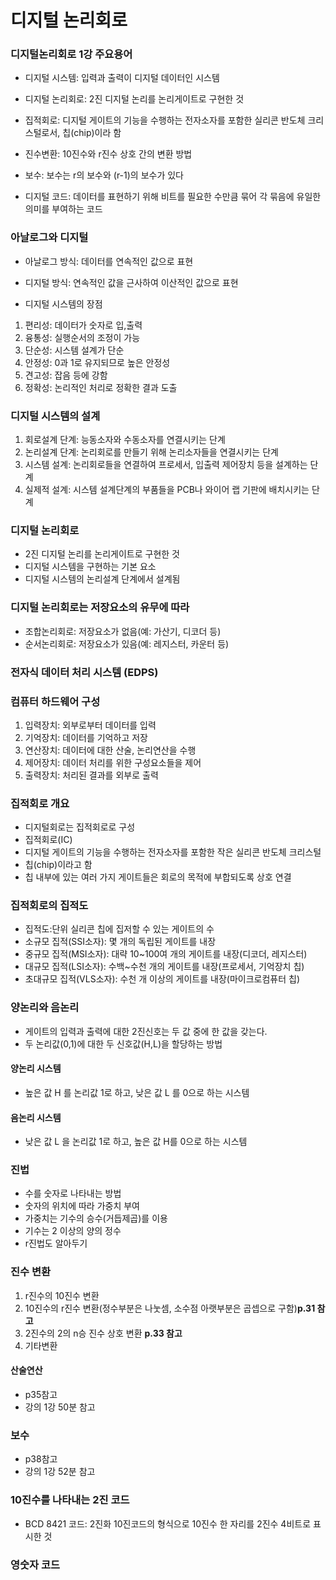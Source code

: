 # 디지털 논리회로

### 디지털논리회로 1강 주요용어
* 디지털 시스템: 입력과 출력이 디지털 데이터인 시스템

* 디지털 논리회로: 2진 디지털 논리를 논리게이트로 구현한 것

* 집적회로: 디지털 게이트의 기능을 수행하는 전자소자를 포함한 실리콘 반도체 크리스털로서, 칩(chip)이라 함

* 진수변환: 10진수와 r진수 상호 간의 변환 방법

* 보수: 보수는 r의 보수와 (r-1)의 보수가 있다

* 디지털 코드: 데이터를 표현하기 위해 비트를 필요한 수만큼 묶어 각 묶음에 유일한 의미를 부여하는 코드

### 아날로그와 디지털
* 아날로그 방식: 데이터를 연속적인 값으로 표현
* 디지털 방식: 연속적인 값을 근사하여 이산적인 값으로 표현

* 디지털 시스템의 장점
1. 편리성: 데이터가 숫자로 입,출력
2. 융통성: 실행순서의 조정이 가능
3. 단순성: 시스템 설계가 단순
4. 안정성: 0과 1로 유지되므로 높은 안정성
5. 견고성: 잡음 등에 강함
6. 정확성: 논리적인 처리로 정확한 결과 도출

### 디지털 시스템의 설계
1. 회로설계 단계: 능동소자와 수동소자를 연결시키는 단계
2. 논리설계 단계: 논리회로를 만들기 위해 논리소자들을 연결시키는 단계
3. 시스템 설계: 논리회로들을 연결하여 프로세서, 입출력 제어장치 등을 설계하는 단계
4. 실제적 설계: 시스템 설계단계의 부품들을 PCB나 와이어 랩 기판에 배치시키는 단계

### 디지털 논리회로
- 2진 디지털 논리를 논리게이트로 구현한 것
- 디지털 시스템을 구현하는 기본 요소
- 디지털 시스템의 논리설계 단계에서 설계됨

### 디지털 논리회로는 저장요소의 유무에 따라 
- 조합논리회로: 저장요소가 없음(예: 가산기, 디코더 등)
- 순서논리회로: 저장요소가 있음(예: 레지스터, 카운터 등)

### 전자식 데이터 처리 시스템 (EDPS)

### 컴퓨터 하드웨어 구성
1. 입력장치: 외부로부터 데이터를 입력
2. 기억장치: 데이터를 기억하고 저장
3. 연산장치: 데이터에 대한 산술, 논리연산을 수행
4. 제어장치: 데이터 처리를 위한 구성요소들을 제어
5. 출력장치: 처리된 결과를 외부로 출력

### 집적회로 개요
- 디지털회로는 집적회로로 구성
- 집적회로(IC)
- 디지털 게이트의 기능을 수행하는 전자소자를 포함한 작은 실리콘 반도체 크리스털
- 칩(chip)이라고 함
- 칩 내부에 있는 여러 가지 게이트들은 회로의 목적에 부합되도록 상호 연결

### 집적회로의 집적도
- 집적도:단위 실리콘 칩에 집저할 수 있는 게이트의 수
- 소규모 집적(SSI소자): 몇 개의 독립된 게이트를 내장
- 중규모 집적(MSI소자): 대략 10~100여 개의 게이트를 내장(디코더, 레지스터)
- 대규모 집적(LSI소자): 수백~수천 개의 게이트를 내장(프로세서, 기억장치 칩)
- 초대규모 집적(VLS소자): 수천 개 이상의 게이트를 내장(마이크로컴퓨터 칩)

### 양논리와 음논리
- 게이트의 입력과 출력에 대한 2진신호는 두 값 중에 한 값을 갖는다.
- 두 논리값(0,1)에 대한 두 신호값(H,L)을 할당하는 방법
#### 양논리 시스템
- 높은 값 H 를 논리값 1로 하고, 낮은 값 L 를 0으로 하는 시스템
#### 음논리 시스템
- 낮은 값 L 을 논리값 1로 하고,
높은 값 H를 0으로 하는 시스템

### 진법
- 수를 숫자로 나타내는 방법
- 숫자의 위치에 따라 가중치 부여
- 가중치는 기수의 승수(거듭제곱)를 이용
- 기수는 2 이상의 양의 정수
- r진법도 알아두기

### 진수 변환
1. r진수의 10진수 변환
2. 10진수의 r진수 변환(정수부분은 나눗셈, 소수점 아랫부분은 곱셉으로 구함)**p.31 참고**
3. 2진수의 2의 n승 진수 상호 변환 **p.33 참고**
4. 기타변환
#### 산술연산
- p35참고 
- 강의 1강 50분 참고
### 보수
- p38참고 
- 강의 1강 52분 참고

### 10진수를 나타내는 2진 코드
- BCD 8421 코드: 2진화 10진코드의 형식으로 10진수 한 자리를 2진수 4비트로 표시한 것
### 영숫자 코드